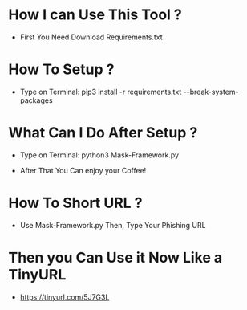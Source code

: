 # How I can Use This Tool ?

- First You Need Download Requirements.txt

# How To Setup ?

- Type on Terminal: pip3 install -r requirements.txt --break-system-packages

# What Can I Do After Setup ?

- Type on Terminal: python3 Mask-Framework.py

- After That You Can enjoy your Coffee!

# How To Short URL ?

- Use Mask-Framework.py Then, Type Your Phishing URL 

# Then you Can Use it Now Like a TinyURL

- https://tinyurl.com/5J7G3L
